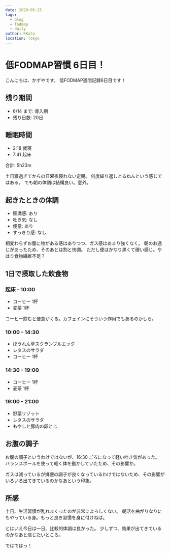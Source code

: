 ```yaml
---
date: 2020-05-25
tags:
  - blog
  - fodmap
  - daily
author: KKato
location: Tokyo
---
```


# 低FODMAP習慣 6日目！

こんにちは、かずやです。
低FODMAP週間記録6日目です！

## 残り期間

- 6/14 まで: 導入期
- 残り日数: 20日

## 睡眠時間

- 2:18 就寝
- 7:41 起床

合計: 5h23m

土日寝過ぎてからの日曜夜寝れない定期。
何度繰り返しとるねんという感じではある。
でも朝の体調は結構良い。意外。

## 起きたときの体調

- 膨満感: あり
- 吐き気: なし
- 便意: あり
- すっきり感: なし

相変わらずお腹に物がある感はありつつ、ガス感はあまり強くなく。
朝のお通じがあったため、そのあとは割と快調。
ただし便はかなり黒くて硬い感じ。やはり食物繊維不足？

## 1日で摂取した飲食物

### 起床 - 10:00

- コーヒー 1杯
- 麦茶 1杯

コーヒー飲むと便意がくる。カフェインにそういう作用でもあるのかしら。

### 10:00 - 14:30

- ほうれん草スクランブルエッグ
- レタスのサラダ
- コーヒー 1杯

### 14:30 - 19:00

- コーヒー 1杯
- 麦茶 1杯

### 19:00 - 21:00

- 野菜リゾット
- レタスのサラダ
- もやしと豚肉の卵とじ

## お腹の調子

お腹の調子というわけではないが、16:30 ごろになって軽い吐き気があった。
バランスボールを使って軽く体を動かしていたため、その影響か。

ガスは減っているが排便の調子が良くなっているわけではないため、その影響がいろいろ出てきているのかなあという印象。

## 所感

土日、生活習慣が乱れまくったのが非常によろしくない。
朝活を曲がりなりにもやっている身。もっと良き習慣を身に付けねば。

とはいえ今日は一日、比較的体調は良かった。
少しずつ、効果が出てきているのかなあと信じたいところ。

ではではっ！

